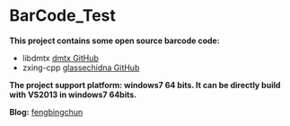 # BarCode_Test
**This project contains some open source barcode code:**
- libdmtx [dmtx GitHub](https://github.com/dmtx/libdmtx)
- zxing-cpp [glassechidna GitHub](https://github.com/glassechidna/zxing-cpp)

**The project support platform: windows7 64 bits. It can be directly build with VS2013 in windows7 64bits.**

**Blog:** [fengbingchun](http://blog.csdn.net/fengbingchun/article/category/839689)